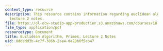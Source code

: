 ```yaml
---
content_type: resource
description: This resource contains information regarding euclidean algorithm, primes,
  lecture 2 notes.
file: https://ol-ocw-studio-app-production.s3.amazonaws.com/courses/18-781-theory-of-numbers-spring-2012/0ddadd3b4c7f386b2ae48a28b6f5ab47_MIT18_781S12_lec2.pdf
file_type: application/pdf
resourcetype: Document
title: Euclidean Algorithm, Primes, Lecture 2 Notes
uid: 0ddadd3b-4c7f-386b-2ae4-8a28b6f5ab47
---
```

